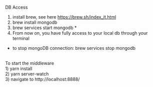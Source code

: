 DB Access<br>
1) install brew, see here https://brew.sh/index_it.html<br>
2) brew install mongodb<br>
3) brew services start mongodb * <br>
4) From now on, you have fully access to your local db through your terminal<br>

* to stop mongoDB connection: brew services stop mongodb

<br>
To start the middleware<br>
1) yarn install<br>
2) yarn server-watch<br>
3) navigate to http://localhost:8888/
